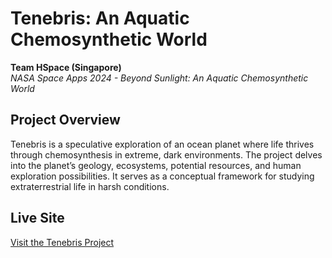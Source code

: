 # Tenebris: An Aquatic Chemosynthetic World

**Team HSpace (Singapore)**  
*NASA Space Apps 2024 - Beyond Sunlight: An Aquatic Chemosynthetic World*

## Project Overview
Tenebris is a speculative exploration of an ocean planet where life thrives through chemosynthesis in extreme, dark environments. The project delves into the planet’s geology, ecosystems, potential resources, and human exploration possibilities. It serves as a conceptual framework for studying extraterrestrial life in harsh conditions.

## Live Site
[Visit the Tenebris Project](https://team-hspace.vercel.app/)

